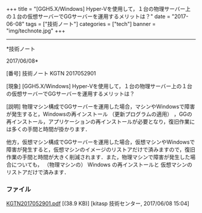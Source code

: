 ﻿+++
title = "[GGH5.X/Windows] Hyper-Vを使用して，１台の物理サーバー上の１台の仮想サーバーでGGサーバーを運用するメリットは？"
date = "2017-06-08"
tags = ["技術ノート"]
categories = ["tech"]
banner = "img/technote.jpg"
+++

-----------------------------------------------------------------------------------------------------------------------------

*技術ノート

2017/06/08*


[番号]
技術ノート KGTN 2017052901

[現象]
[GGH5.X/Windows]
Hyper-Vを使用して，１台の物理サーバー上の１台の仮想サーバーでGGサーバーを運用するメリットは？

[説明]
物理マシン構成でGGサーバーを運用した場合，マシンやWindowsで障害が発生すると，Windowsの再インストール
（更新プログラムの適用）
，GGの再インストール，アプリケーションの再インストールが必要となり，復旧作業には多くの手間と時間が掛かります．

他方，仮想マシン構成でGGサーバーを運用した場合，仮想マシンやWindowsで障害が発生すると，仮想マシンのイメージのリストアだけで済みますので，復旧作業の手間と時間が大きく削減されます．また，物理マシンで障害が発生した場合についても，
（物理マシンの） Windows の再インストールと
仮想マシンのリストアだけで済みます．


### ファイル

 
 


[KGTN2017052901.pdf](http://techreport.kitasp.net/attachments/download/3705/KGTN2017052901.pdf)
 [(38.9 KB)] [kitasp 技術センター, 2017/06/08
15:04]


 


 

